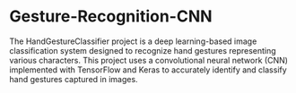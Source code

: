 # Gesture-Recognition-CNN
The HandGestureClassifier project is a deep learning-based image classification system designed to recognize hand gestures representing various characters. This project uses a convolutional neural network (CNN) implemented with TensorFlow and Keras to accurately identify and classify hand gestures captured in images.
